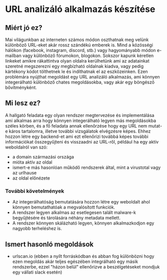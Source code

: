 # URL analizáló alkalmazás készítése
## Miért jó ez?
Mai világunkban az interneten számos módon oszthatnak meg velünk különböző URL-eket akár rossz szándékú emberek is. Mind a közösségi hálókon (facebook, instagram, discord, stb.) vagy hagyományabb módon e-mailban vagy különböző fórumokon, blogokon. Sokszor kapunk kéretlen linkeket amikre rákattintva olyan oldalra kerülhetünk ami az adatainkat szeretné megszerezni egy megbízható oldalnak kiadva, vagy pedig kártékony kódot tölthetnek le és indíthatnak el az eszközeinken. Ezen problémára nyújthat megoldást egy URL analizáló alkalmazás, ami könnyen integerálható különböző chates megoldásokba, vagy akár egy böngésző bővítményként.
## Mi lesz ez?
A hallgató feladata egy olyan rendszer megtervezése és implementálása ami alkalmas arra hogy könnyen integerálható legyen más megoldásokba széles körben, és a fő feladata annak ellenőrzése hogy egy URL nem mutat-e káros tartalomra, illetve további vizsgálatok elvégzésre képes. Ehhez hozzon létre egy backend-et ami ezt ellenőrizi továbbá képes további információkat összegyűjteni és visszaadni az URL-ről, például ha egy aktív weboldalról van szó:
- a domain származási országa
- mióta aktív az oldal
- ismert-e más hasonlóan működő rendszerek által, mint a virustotal vagy az urlhause
- az oldal előnézete
### További követelmények
- Az integerálhatóság bemutatására hozzon létre egy weboldalt ahol könnyen bemutathatóak a megvalósított funkciók.
- A rendszer legyen alkalmas az esetlegesen talált malware-k begyűjtésére és tárolására néhány metadata mellett.
- A rendszer könnyen skálázható legyen, könnyen alkalmazkodjon egy nagyobb terheléshez is.

## Ismert hasonló megoldások
- urlscan.io (ebben a nyílt forráskódban és abban fog különbözni hogy ezen megoldás akár teljes egészében integrálható egy másik rendszerbe, ezzel "házon belül" ellenőrizve a beszélgetéseket mondjuk egy vállati slack esetén)
